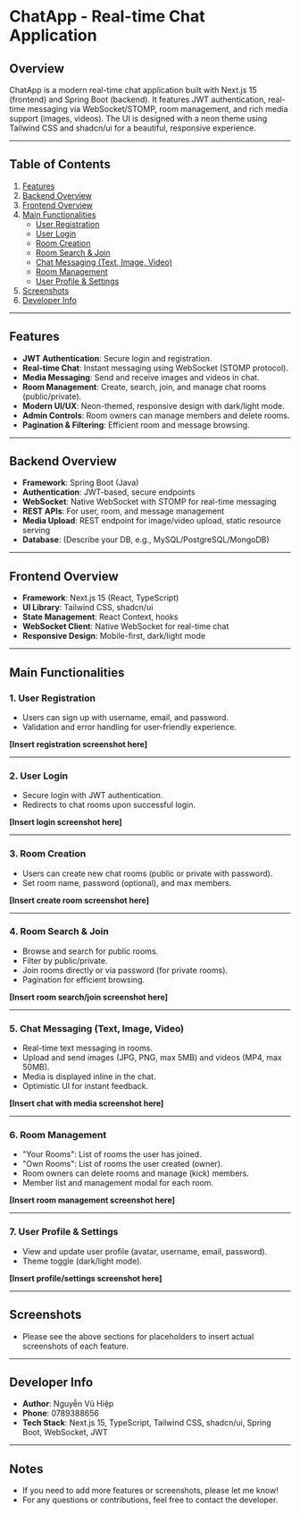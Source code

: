 # ChatApp - Real-time Chat Application

## Overview
ChatApp is a modern real-time chat application built with Next.js 15 (frontend) and Spring Boot (backend). It features JWT authentication, real-time messaging via WebSocket/STOMP, room management, and rich media support (images, videos). The UI is designed with a neon theme using Tailwind CSS and shadcn/ui for a beautiful, responsive experience.

---

## Table of Contents
1. [Features](#features)
2. [Backend Overview](#backend-overview)
3. [Frontend Overview](#frontend-overview)
4. [Main Functionalities](#main-functionalities)
    - [User Registration](#user-registration)
    - [User Login](#user-login)
    - [Room Creation](#room-creation)
    - [Room Search & Join](#room-search--join)
    - [Chat Messaging (Text, Image, Video)](#chat-messaging-text-image-video)
    - [Room Management](#room-management)
    - [User Profile & Settings](#user-profile--settings)
5. [Screenshots](#screenshots)
6. [Developer Info](#developer-info)

---

## Features
- **JWT Authentication**: Secure login and registration.
- **Real-time Chat**: Instant messaging using WebSocket (STOMP protocol).
- **Media Messaging**: Send and receive images and videos in chat.
- **Room Management**: Create, search, join, and manage chat rooms (public/private).
- **Modern UI/UX**: Neon-themed, responsive design with dark/light mode.
- **Admin Controls**: Room owners can manage members and delete rooms.
- **Pagination & Filtering**: Efficient room and message browsing.

---

## Backend Overview
- **Framework**: Spring Boot (Java)
- **Authentication**: JWT-based, secure endpoints
- **WebSocket**: Native WebSocket with STOMP for real-time messaging
- **REST APIs**: For user, room, and message management
- **Media Upload**: REST endpoint for image/video upload, static resource serving
- **Database**: (Describe your DB, e.g., MySQL/PostgreSQL/MongoDB)

---

## Frontend Overview
- **Framework**: Next.js 15 (React, TypeScript)
- **UI Library**: Tailwind CSS, shadcn/ui
- **State Management**: React Context, hooks
- **WebSocket Client**: Native WebSocket for real-time chat
- **Responsive Design**: Mobile-first, dark/light mode

---

## Main Functionalities

### 1. User Registration
- Users can sign up with username, email, and password.
- Validation and error handling for user-friendly experience.

**[Insert registration screenshot here]**

---

### 2. User Login
- Secure login with JWT authentication.
- Redirects to chat rooms upon successful login.

**[Insert login screenshot here]**

---

### 3. Room Creation
- Users can create new chat rooms (public or private with password).
- Set room name, password (optional), and max members.

**[Insert create room screenshot here]**

---

### 4. Room Search & Join
- Browse and search for public rooms.
- Filter by public/private.
- Join rooms directly or via password (for private rooms).
- Pagination for efficient browsing.

**[Insert room search/join screenshot here]**

---

### 5. Chat Messaging (Text, Image, Video)
- Real-time text messaging in rooms.
- Upload and send images (JPG, PNG, max 5MB) and videos (MP4, max 50MB).
- Media is displayed inline in the chat.
- Optimistic UI for instant feedback.

**[Insert chat with media screenshot here]**

---

### 6. Room Management
- "Your Rooms": List of rooms the user has joined.
- "Own Rooms": List of rooms the user created (owner).
- Room owners can delete rooms and manage (kick) members.
- Member list and management modal for each room.

**[Insert room management screenshot here]**

---

### 7. User Profile & Settings
- View and update user profile (avatar, username, email, password).
- Theme toggle (dark/light mode).

**[Insert profile/settings screenshot here]**

---

## Screenshots
- Please see the above sections for placeholders to insert actual screenshots of each feature.

---

## Developer Info
- **Author**: Nguyễn Vũ Hiệp
- **Phone**: 0789388656
- **Tech Stack**: Next.js 15, TypeScript, Tailwind CSS, shadcn/ui, Spring Boot, WebSocket, JWT

---

## Notes
- If you need to add more features or screenshots, please let me know!
- For any questions or contributions, feel free to contact the developer. 